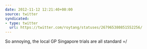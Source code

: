 ```yaml
---
date: 2012-11-12 12:21:40+00:00
source: twitter
syndicated:
- type: twitter
  url: https://twitter.com/roytang/statuses/267965380851552256/
---
```


So annoying, the local GP Singapore trials are all standard =/